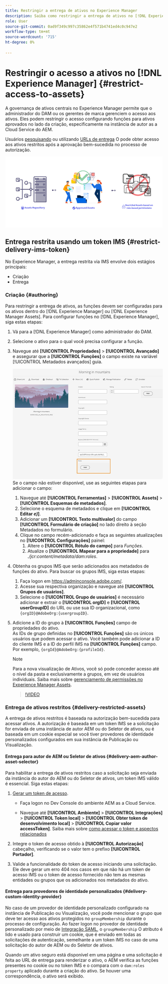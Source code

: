 ```yaml
---
title: Restringir a entrega de ativos no Experience Manager
description: Saiba como restringir a entrega de ativos no [!DNL Experience Manager].
role: User
source-git-commit: 0ad9f349c997c35862e4f571b4741ed4c0c947e2
workflow-type: tm+mt
source-wordcount: '715'
ht-degree: 0%

---
```


# Restringir o acesso a ativos no [!DNL Experience Manager] {#restrict-access-to-assets}

A governança de ativos centrais no Experience Manager permite que o administrador do DAM ou os gerentes de marca gerenciem o acesso aos ativos. Eles podem restringir o acesso configurando funções para ativos aprovados no lado da criação, especificamente na instância de autor as a Cloud Service do AEM.

Usuários [pesquisando](search-assets-api.md) ou utilizando [URLs de entrega](deliver-assets-apis.md) O pode obter acesso aos ativos restritos após a aprovação bem-sucedida no processo de autorização.

![Acesso restrito a ativos](/help/assets/assets/restricted-access.png)

## Entrega restrita usando um token IMS {#restrict-delivery-ims-token}

No Experience Manager, a entrega restrita via IMS envolve dois estágios principais:

* Criação  
* Entrega

### Criação   {#authoring}

Para restringir a entrega de ativos, as funções devem ser configuradas para os ativos dentro do [!DNL Experience Manager] ou [!DNL Experience Manager Assets]. Para configurar funções no [!DNL Experience Manager], siga estas etapas:

1. Vá para a [!DNL Experience Manager] como administrador do DAM.
1. Selecione o ativo para o qual você precisa configurar a função.
1. Navegue até **[!UICONTROL Propriedades]** > **[!UICONTROL Avançado]** e assegurar que a **[!UICONTROL Funções]** o campo existe na variável [!UICONTROL Metadados avançados] guia.

   ![Metadados de funções](/help/assets/assets/roles_metadata.jpg)
Se o campo não estiver disponível, use as seguintes etapas para adicionar o campo:

   1. Navegue até **[!UICONTROL Ferramentas]** > **[!UICONTROL Assets]** > **[!UICONTROL Esquemas de metadados]**.
   1. Selecione o esquema de metadados e clique em **[!UICONTROL Editar _e)_]**.
   1. Adicionar um **[!UICONTROL Texto multivalor]** do campo **[!UICONTROL Formulário de criação]** no lado direito à seção Metadados no formulário.
   1. Clique no campo recém-adicionado e faça as seguintes atualizações no  **[!UICONTROL Configurações]** painel:
      1. Altere o **[!UICONTROL Rótulo do campo]** para _Funções_.
      1. Atualize o **[!UICONTROL Mapear para a propriedade]** para _./jcr:content/metadata/dam:roles_.

1. Obtenha os grupos IMS que serão adicionados aos metadados de funções do ativo. Para buscar os grupos IMS, siga estas etapas:
   1. Faça logon em https://adminconsole.adobe.com/.
   1. Acesse sua respectiva organização e navegue até **[!UICONTROL Grupos de usuários]**.
   1. Selecione o **[!UICONTROL Grupo de usuários]** é necessário adicionar e extrair o **[!UICONTROL orgID]** e **[!UICONTROL userGroupID]** do URL ou use sua ID organizacional, como `{orgID}@AdobeOrg:{usergroupID}`.

1. Adicione a ID do grupo à **[!UICONTROL Funções]** campo de propriedades do ativo. <br>
As IDs de grupo definidas no **[!UICONTROL Funções]** são os únicos usuários que podem acessar o ativo. Você também pode adicionar a ID do cliente IMS e a ID do perfil IMS na **[!UICONTROL Funções]** campo. Por exemplo, `{orgId}@AdobeOrg:{profileId}`.

   >[!NOTE]
   >
   >Para a nova visualização de Ativos, você só pode conceder acesso até o nível da pasta e exclusivamente a grupos, em vez de usuários individuais. Saiba mais sobre [gerenciamento de permissões no Experience Manager Assets](https://experienceleague.adobe.com/en/docs/experience-manager-assets-essentials/help/get-started-admins/folder-access/manage-permissions).

   >[!VIDEO](https://video.tv.adobe.com/v/3427429)

### Entrega de ativos restritos {#delivery-restricted-assets}

A entrega de ativos restritos é baseada na autorização bem-sucedida para acessar ativos. A autorização é baseada em um token IMS se a solicitação for enviada de uma instância de autor AEM ou do Seletor de ativos, ou é baseada em um cookie especial se você tiver provedores de identidade personalizados configurados em sua instância de Publicação ou Visualização.

#### Entrega para autor de AEM ou Seletor de ativos {#delivery-aem-author-asset-selector}

Para habilitar a entrega de ativos restritos caso a solicitação seja enviada da instância do autor do AEM ou do Seletor de ativos, um token IMS válido é essencial. Siga estas etapas:

1. [Gerar um token de acesso](https://experienceleague.adobe.com/docs/experience-manager-cloud-service/content/implementing/developing/generating-access-tokens-for-server-side-apis.html?lang=en#generating-the-access-token).
   * Faça logon no Dev Console do ambiente AEM as a Cloud Service.

   * Navegue até **[!UICONTROL Ambiente]** > **[!UICONTROL Integrações]** > **[!UICONTROL Token local]** > **[!UICONTROL Obter token de desenvolvimento local]** > **[!UICONTROL Copiar valor accessToken]**. Saiba mais sobre [como acessar o token e aspectos relacionados](https://experienceleague.adobe.com/docs/experience-manager-cloud-service/content/implementing/developing/generating-access-tokens-for-server-side-apis.html?lang=en#generating-the-access-token)

1. Integre o token de acesso obtido à **[!UICONTROL Autorização]** cabeçalho, verificando se o valor tem o prefixo **[!UICONTROL Portador]**.

1. Valide a funcionalidade do token de acesso iniciando uma solicitação. Ele deve gerar um erro 404 nos casos em que não há um token de acesso IMS ou o token de acesso fornecido não tem as mesmas entidades ou grupos que os adicionados nos metadados do ativo.

#### Entrega para provedores de identidade personalizados {#delivery-custom-identity-provider}

No caso de um provedor de identidade personalizado configurado na instância de Publicação ou Visualização, você pode mencionar o grupo que deve ter acesso aos ativos protegidos no `groupMembership` durante o processo de configuração. Ao fazer logon no provedor de identidade personalizado por meio de [Integração SAML](https://experienceleague.adobe.com/en/docs/experience-manager-learn/cloud-service/authentication/saml-2-0), o `groupMembership` O atributo é lido e usado para construir um cookie, que é enviado em todas as solicitações de autenticação, semelhante a um token IMS no caso de uma solicitação do autor de AEM ou do Seletor de ativos.

Quando um ativo seguro está disponível em uma página e uma solicitação é feita ao URL de entrega para renderizar o ativo, o AEM verifica as funções presentes no cookie ou no token IMS e o compara com o `dam:roles property` aplicado durante a criação do ativo. Se houver uma correspondência, o ativo será exibido.
